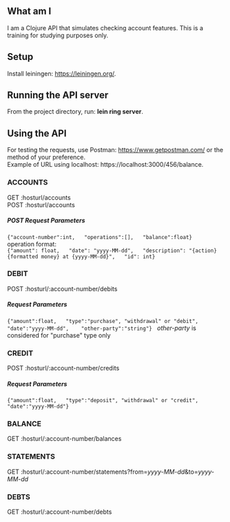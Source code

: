 ## What am I
I am a Clojure API that simulates checking account features. This is a training for studying purposes only.  

## Setup
Install leiningen: https://leiningen.org/.  

## Running the API server
From the project directory, run: **lein ring server**.  

## Using the API
For testing the requests, use Postman: https://www.getpostman.com/ or the method of your preference.  
Example of URL using localhost: https://localhost:3000/456/balance.  

### ACCOUNTS
GET :hosturl/accounts  
POST :hosturl/accounts  

##### POST Request Parameters  
`{"account-number":int,  
  "operations":[],  
  "balance":float}`  
operation format:  
`{"amount": float,  
  "date": "yyyy-MM-dd",  
  "description": "{action} {formatted money} at {yyyy-MM-dd}",  
  "id": int}`  

### DEBIT
POST :hosturl/:account-number/debits  

##### Request Parameters  
`{"amount":float,  
  "type":"purchase", "withdrawal" or "debit",  
  "date":"yyyy-MM-dd",  
  "other-party":"string"}`  
*other-party* is considered for "purchase" type only  

### CREDIT
POST :hosturl/:account-number/credits  

##### Request Parameters  
`{"amount":float,  
  "type":"deposit", "withdrawal" or "credit",  
  "date":"yyyy-MM-dd"}`  

### BALANCE
GET :hosturl/:account-number/balances  

### STATEMENTS
GET :hosturl/:account-number/statements?from=*yyyy-MM-dd*&to=*yyyy-MM-dd*  

### DEBTS
GET :hosturl/:account-number/debts  
